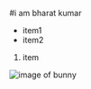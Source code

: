 #i am bharat kumar

* item1
* item2

1. item

![image of bunny](https://pbs.twimg.com/profile_images/965036344216039424/NQOVAYZ-_400x400.jpg)
